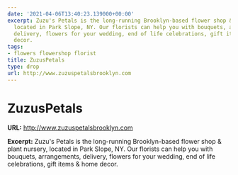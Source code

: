 ```yaml
---
date: '2021-04-06T13:40:23.139000+00:00'
excerpt: Zuzu's Petals is the long-running Brooklyn-based flower shop & plant nursery,
  located in Park Slope, NY. Our florists can help you with bouquets, arrangements,
  delivery, flowers for your wedding, end of life celebrations, gift items & home
  decor.
tags:
- flowers flowershop florist
title: ZuzusPetals
type: drop
url: http://www.zuzuspetalsbrooklyn.com
---
```


# ZuzusPetals

**URL:** http://www.zuzuspetalsbrooklyn.com

**Excerpt:** Zuzu's Petals is the long-running Brooklyn-based flower shop & plant nursery, located in Park Slope, NY. Our florists can help you with bouquets, arrangements, delivery, flowers for your wedding, end of life celebrations, gift items & home decor.
